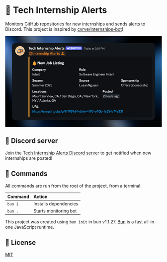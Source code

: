 # 🔔 Tech Internship Alerts

Monitors GitHub repositories for new internships and sends alerts to Discord. This project is inspired by [cvrve/internships-bot](https://github.com/cvrve/internships-bot)!

[![Example](./images/example.png)](https://discord.gg/P93Kc6jEKA)

## 🌱 Discord server

Join the [Tech Internship Alerts Discord server](https://discord.gg/P93Kc6jEKA) to get notified when new internships are posted!

## 🧞 Commands

All commands are run from the root of the project, from a terminal:

| Command | Action                |
| :------ | :-------------------- |
| `bun i` | Installs dependencies |
| `bun .` | Starts monitoring bot |

This project was created using `bun init` in bun v1.1.27. [Bun](https://bun.sh) is a fast all-in-one JavaScript runtime.

## 🧾 License

[MIT](https://choosealicense.com/licenses/mit/)
